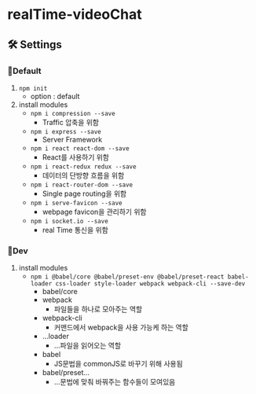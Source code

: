 # realTime-videoChat



## 🛠 Settings

### 📌Default

1. `npm init`
   * option : default
2. install modules
   * `npm i compression --save`
     * Traffic 압축을 위함
   * `npm i express --save`
     * Server Framework
   * `npm i react react-dom --save`
     * React를 사용하기 위함
   * `npm i react-redux redux --save`
     * 데이터의 단방향 흐름을 위함
   * `npm i react-router-dom --save`
     * Single page routing을 위함
   * `npm i serve-favicon --save`
     * webpage favicon을 관리하기 위함
   * `npm i socket.io --save`
     * real Time 통신을 위함

### 📌Dev

1. install modules
   * `npm i @babel/core @babel/preset-env @babel/preset-react babel-loader css-loader style-loader webpack webpack-cli --save-dev`
     * babel/core
     * webpack
       * 파일들을 하나로 모아주는 역할
     * webpack-cli
       * 커맨드에서 webpack을 사용 가능케 하는 역할
     * ...loader
       * ...파일을 읽어오는 역할
     * babel
       * JS문법을 commonJS로 바꾸기 위해 사용됨
     * babel/preset...
       * ...문법에 맞춰 바꿔주는 함수들이 모여있음